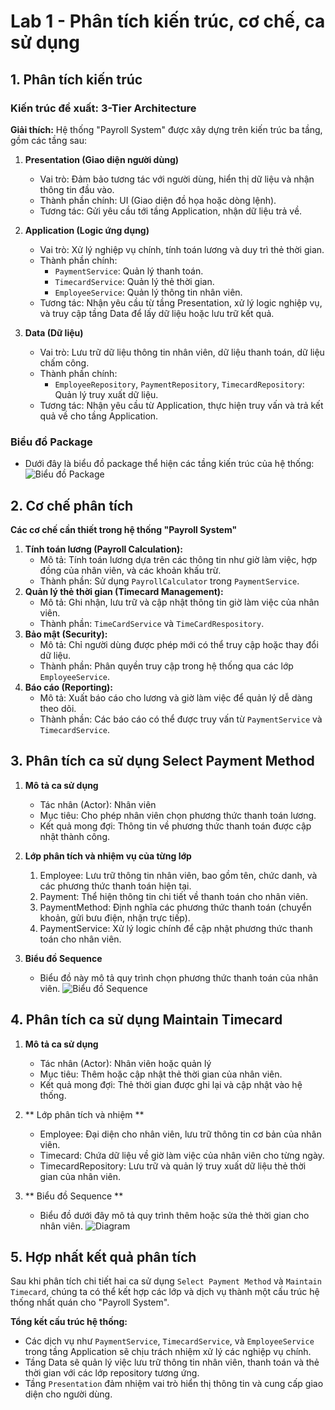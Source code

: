 # Lab 1 - Phân tích kiến trúc, cơ chế, ca sử dụng

## 1. Phân tích kiến trúc

### Kiến trúc đề xuất: 3-Tier Architecture
**Giải thích:** Hệ thống "Payroll System" được xây dựng trên kiến trúc ba tầng, gồm các tầng sau:

1. **Presentation (Giao diện người dùng)**
   - Vai trò: Đảm bảo tương tác với người dùng, hiển thị dữ liệu và nhận thông tin đầu vào.
   - Thành phần chính: UI (Giao diện đồ họa hoặc dòng lệnh).
   - Tương tác: Gửi yêu cầu tới tầng Application, nhận dữ liệu trả về.

2. **Application (Logic ứng dụng)**
   - Vai trò: Xử lý nghiệp vụ chính, tính toán lương và duy trì thẻ thời gian.
   - Thành phần chính:
     - `PaymentService`: Quản lý thanh toán.
     - `TimecardService`: Quản lý thẻ thời gian.
     - `EmployeeService`: Quản lý thông tin nhân viên.
   - Tương tác: Nhận yêu cầu từ tầng Presentation, xử lý logic nghiệp vụ, và truy cập tầng Data để lấy dữ liệu hoặc lưu trữ kết quả.

3. **Data (Dữ liệu)**
   - Vai trò: Lưu trữ dữ liệu thông tin nhân viên, dữ liệu thanh toán, dữ liệu chấm công.
   - Thành phần chính:
     - `EmployeeRepository`, `PaymentRepository`, `TimecardRepository`: Quản lý truy xuất dữ liệu.
   - Tương tác: Nhận yêu cầu từ Application, thực hiện truy vấn và trả kết quả về cho tầng Application.

### Biểu đồ Package
- Dưới đây là biểu đồ package thể hiện các tầng kiến trúc của hệ thống:
![Biểu đồ Package](https://www.planttext.com/api/plantuml/png/R91D2i8m44RtEKNelbUG2hhehgWzm90E4imVoIW4yMGkF99Ni1QYCMQPRzxapSpp_kW2WQUpLio1EC4HUJDu36W8I5hJy2lZN2W8WOyzkx4ljdPEIV573H3rtBr7Vv42F_51QXJWfpBVQgTiH4nvRjW0GVvrOdVeR91aVIojbKeIPwNPCVQyRLVbiB_FXQWuYrKMh68fDijz6TMXcTxNVm400F__0m00)

## 2. Cơ chế phân tích

**Các cơ chế cần thiết trong hệ thống "Payroll System"**

1. **Tính toán lương (Payroll Calculation):**
   - Mô tả: Tính toán lương dựa trên các thông tin như giờ làm việc, hợp đồng của nhân viên, và các khoản khấu trừ.
   - Thành phần: Sử dụng `PayrollCalculator` trong `PaymentService`.
2. **Quản lý thẻ thời gian (Timecard Management):**
   - Mô tả: Ghi nhận, lưu trữ và cập nhật thông tin giờ làm việc của nhân viên.
   - Thành phần: `TimeCardService` và `TimeCardRespository`.
3. **Bảo mật (Security):**
   - Mô tả: Chỉ người dùng được phép mới có thể truy cập hoặc thay đổi dữ liệu.
   - Thành phần: Phân quyền truy cập trong hệ thống qua các lớp `EmployeeService`.
4. **Báo cáo (Reporting):**
   - Mô tả: Xuất báo cáo cho lương và giờ làm việc để quản lý dễ dàng theo dõi.
   - Thành phần: Các báo cáo có thể được truy vấn từ `PaymentService` và `TimecardService`.
     
## 3. Phân tích ca sử dụng Select Payment Method

1. **Mô tả ca sử dụng**
   - Tác nhân (Actor): Nhân viên
   - Mục tiêu: Cho phép nhân viên chọn phương thức thanh toán lương.
   - Kết quả mong đợi: Thông tin về phương thức thanh toán được cập nhật thành công.
     
2. **Lớp phân tích và nhiệm vụ của từng lớp**
   1. Employee: Lưu trữ thông tin nhân viên, bao gồm tên, chức danh, và các phương thức thanh toán hiện tại.
   2. Payment: Thể hiện thông tin chi tiết về thanh toán cho nhân viên.
   3. PaymentMethod: Định nghĩa các phương thức thanh toán (chuyển khoản, gửi bưu điện, nhận trực tiếp).
   4. PaymentService: Xử lý logic chính để cập nhật phương thức thanh toán cho nhân viên.

3. **Biểu đồ Sequence**
   - Biểu đồ này mô tả quy trình chọn phương thức thanh toán của nhân viên.
![Biểu đồ Sequence](https://www.planttext.com/api/plantuml/png/R9A_QW8n7CVtF4LmKj0Nw514ALr4IZtSunakeNU_7BaelT6fSn-Wu5LAGH0wTBeREWHyZpn1Nw6_M0_FrY4G-7w-VmZvhhxwcM7QB9AOiD0eJM-ID5OvvvHb59OaHL66CcLWQEkEvGa7C-5wAKFUyaYQdIE1J7Z8zBp9c3_CWC53Kvzb_sgqYkDxdYfzNgOpGc19UzVOIwzeRhUBeIlV5u5W809b2sXt24e860_4hdpB9wvwlfMkUXdPTJB5orFOJkncBEmhJANTGeSWtAj3ZNRbPkggrGNVCVkNixjZPwCzGq-0w0gwDAgzzQIPjqMksic6usn9bvu2EcJMMFLeYt0iNBbhjDLhz66EAmiri8KQuXdjF_O5H3xyX3V3knGYkyvncRvOKWSTAb36HySAOJyXyj8fD11s3MBe1NpwFeUv_qe_0000__y30000)

## 4. Phân tích ca sử dụng Maintain Timecard

1. **Mô tả ca sử dụng**
   - Tác nhân (Actor): Nhân viên hoặc quản lý
   - Mục tiêu: Thêm hoặc cập nhật thẻ thời gian của nhân viên.
   - Kết quả mong đợi: Thẻ thời gian được ghi lại và cập nhật vào hệ thống.
     
2. ** Lớp phân tích và nhiệm ** 
   - Employee: Đại diện cho nhân viên, lưu trữ thông tin cơ bản của nhân viên.
   - Timecard: Chứa dữ liệu về giờ làm việc của nhân viên cho từng ngày.
   - TimecardRepository: Lưu trữ và quản lý truy xuất dữ liệu thẻ thời gian của nhân viên.

3. ** Biểu đồ Sequence **
   
   - Biểu đồ dưới đây mô tả quy trình thêm hoặc sửa thẻ thời gian cho nhân viên.
![Diagram](https://www.planttext.com/api/plantuml/png/UhzxlqDnIM9HIMbk3bTYSab-aO9hRa5EVcLgga9YiK9gRW4N42lesYc4PEQc9YSMfGId5fLb9gSgM2c4P1nUbQiV_73tsaI5aeo7ktQ3oDrpCnNICnFpkD3L0us0cHoKMf1Vd0cqgn9eYdVcmztDkGebHI133c_9IrSeoSnJoCiul2XFeIppyAeyBYpQT74v29j-B2w12Q6unEVOXb9aDs3woI4rBmKKK000003__mC0)     

## 5. Hợp nhất kết quả phân tích
Sau khi phân tích chi tiết hai ca sử dụng `Select Payment Method` và `Maintain Timecard`, chúng ta có thể kết hợp các lớp và dịch vụ thành một cấu trúc hệ thống nhất quán cho "Payroll System".

**Tổng kết cấu trúc hệ thống:**

   - Các dịch vụ như `PaymentService`, `TimecardService`, và `EmployeeService` trong tầng Application sẽ chịu trách nhiệm xử lý các nghiệp vụ chính.
   - Tầng Data sẽ quản lý việc lưu trữ thông tin nhân viên, thanh toán và thẻ thời gian với các lớp repository tương ứng.
   - Tầng `Presentation` đảm nhiệm vai trò hiển thị thông tin và cung cấp giao diện cho người dùng.





















